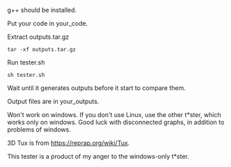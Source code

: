 g++ should be installed.

Put your code in your_code.

Extract outputs.tar.gz

```tar -xf outputs.tar.gz```

Run tester.sh

```sh tester.sh```

Wait until it generates outputs before it start to compare them.

Output files are in your_outputs.


Won't work on windows. If you don't use Linux, use the other t*ster, which works only on windows. Good luck with disconnected graphs, in addition to problems of windows.

3D Tux is from https://reprap.org/wiki/Tux.




This tester is a product of my anger to the windows-only t*ster.
